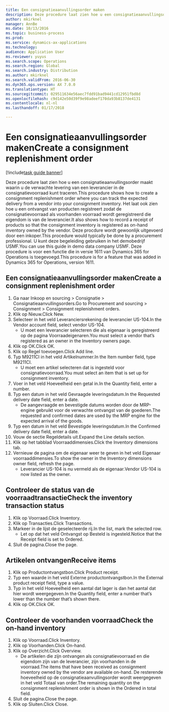 ```yaml
---
title: Een consignatieaanvullingsorder maken
description: Deze procedure laat zien hoe u een consignatieaanvullingsorder maakt waarin u de verwachte levering van een leverancier in de consignatievoorraad kunt traceren.
author: mkirknel
manager: AnnBe
ms.date: 10/13/2016
ms.topic: business-process
ms.prod: 
ms.service: dynamics-ax-applications
ms.technology: 
audience: Application User
ms.reviewer: yuyus
ms.search.scope: Operations
ms.search.region: Global
ms.search.industry: Distribution
ms.author: mkirknel
ms.search.validFrom: 2016-06-30
ms.dyn365.ops.version: AX 7.0.0
ms.translationtype: HT
ms.sourcegitcommit: 029511634e56aec7fdd91bad9441cd12951fbd8d
ms.openlocfilehash: c9d142e50d39f9e98adeef170da93b8137de4131
ms.contentlocale: nl-nl
ms.lasthandoff: 01/17/2018

---
```

# <a name="create-a-consignment-replenishment-order"></a><span data-ttu-id="e9a98-103">Een consignatieaanvullingsorder maken</span><span class="sxs-lookup"><span data-stu-id="e9a98-103">Create a consignment replenishment order</span></span>

[!include[task guide banner](../../includes/task-guide-banner.md)]

<span data-ttu-id="e9a98-104">Deze procedure laat zien hoe u een consignatieaanvullingsorder maakt waarin u de verwachte levering van een leverancier in de consignatievoorraad kunt traceren.</span><span class="sxs-lookup"><span data-stu-id="e9a98-104">This procedure shows how to create a consignment replenishment order where you can track the expected delivery from a vendor into your consignment inventory.</span></span> <span data-ttu-id="e9a98-105">Het laat ook zien hoe u een ontvangst van producten registreert zodat de consignatievoorraad als voorhanden voorraad wordt geregistreerd die eigendom is van de leverancier.</span><span class="sxs-lookup"><span data-stu-id="e9a98-105">It also shows how to record a receipt of products so that the consignment inventory is registered as on-hand inventory owned by the vendor.</span></span> <span data-ttu-id="e9a98-106">Deze procdure wordt gewoonlijk uitgevoerd door een inkoper.</span><span class="sxs-lookup"><span data-stu-id="e9a98-106">This procedure would typically be done by a procurement professional.</span></span> <span data-ttu-id="e9a98-107">U kunt deze begeleiding gebruiken in het demobedrijf USMF.</span><span class="sxs-lookup"><span data-stu-id="e9a98-107">You can use this guide in demo data company USMF.</span></span> <span data-ttu-id="e9a98-108">Deze procedure is voor een functie die in versie 1611 van Dynamics 365 for Operations is toegevoegd.</span><span class="sxs-lookup"><span data-stu-id="e9a98-108">This procedure is for a feature that was added in Dynamics 365 for Operations, version 1611.</span></span>




## <a name="create-a-consignment-replenishment-order"></a><span data-ttu-id="e9a98-109">Een consignatieaanvullingsorder maken</span><span class="sxs-lookup"><span data-stu-id="e9a98-109">Create a consignment replenishment order</span></span>
1. <span data-ttu-id="e9a98-110">Ga naar Inkoop en sourcing > Consignatie > Consignatieaanvullingsorders.</span><span class="sxs-lookup"><span data-stu-id="e9a98-110">Go to Procurement and sourcing > Consignment > Consignment replenishment orders.</span></span>
2. <span data-ttu-id="e9a98-111">Klik op Nieuw.</span><span class="sxs-lookup"><span data-stu-id="e9a98-111">Click New.</span></span>
3. <span data-ttu-id="e9a98-112">Selecteer in het veld Leveranciersrekening de leverancier US-104.</span><span class="sxs-lookup"><span data-stu-id="e9a98-112">In the Vendor account field, select vendor US-104.</span></span>
    * <span data-ttu-id="e9a98-113">U moet een leverancier selecteren die als eigenaar is geregistreerd op de pagina Voorraadeigenaren.</span><span class="sxs-lookup"><span data-stu-id="e9a98-113">You must select a vendor that’s registered as an owner in the Inventory owners page.</span></span>  
4. <span data-ttu-id="e9a98-114">Klik op OK.</span><span class="sxs-lookup"><span data-stu-id="e9a98-114">Click OK.</span></span>
5. <span data-ttu-id="e9a98-115">Klik op Regel toevoegen.</span><span class="sxs-lookup"><span data-stu-id="e9a98-115">Click Add line.</span></span>
6. <span data-ttu-id="e9a98-116">Typ M9211CI in het veld Artikelnummer.</span><span class="sxs-lookup"><span data-stu-id="e9a98-116">In the Item number field, type M9211CI.</span></span>
    * <span data-ttu-id="e9a98-117">U moet een artikel selecteren dat is ingesteld voor consignatievoorraad.</span><span class="sxs-lookup"><span data-stu-id="e9a98-117">You must select an item that is set up for consignment inventory.</span></span>  
7. <span data-ttu-id="e9a98-118">Voer in het veld Hoeveelheid een getal in.</span><span class="sxs-lookup"><span data-stu-id="e9a98-118">In the Quantity field, enter a number.</span></span>
8. <span data-ttu-id="e9a98-119">Typ een datum in het veld Gevraagde leveringsdatum.</span><span class="sxs-lookup"><span data-stu-id="e9a98-119">In the Requested delivery date field, enter a date.</span></span>
    * <span data-ttu-id="e9a98-120">De aangevraagde en bevestigde datums worden door de MRP-engine gebruikt voor de verwachte ontvangst van de goederen.</span><span class="sxs-lookup"><span data-stu-id="e9a98-120">The requested and confirmed dates are used by the MRP engine for the expected arrival of the goods.</span></span>  
9. <span data-ttu-id="e9a98-121">Typ een datum in het veld Bevestigde leveringsdatum.</span><span class="sxs-lookup"><span data-stu-id="e9a98-121">In the Confirmed delivery date field, enter a date.</span></span>
10. <span data-ttu-id="e9a98-122">Vouw de sectie Regeldetails uit.</span><span class="sxs-lookup"><span data-stu-id="e9a98-122">Expand the Line details section.</span></span>
11. <span data-ttu-id="e9a98-123">Klik op het tabblad Voorraaddimensies.</span><span class="sxs-lookup"><span data-stu-id="e9a98-123">Click the Inventory dimensions tab.</span></span>
12. <span data-ttu-id="e9a98-124">Vernieuw de pagina om de eigenaar weer te geven in het veld Eigenaar voorraaddimensies.</span><span class="sxs-lookup"><span data-stu-id="e9a98-124">To show the owner in the Inventory dimensions owner field, refresh the page.</span></span>
    * <span data-ttu-id="e9a98-125">Leverancier US-104 is nu vermeld als de eigenaar.</span><span class="sxs-lookup"><span data-stu-id="e9a98-125">Vendor US-104 is now listed as the owner.</span></span>  

## <a name="check-the-inventory-transaction-status"></a><span data-ttu-id="e9a98-126">Controleer de status van de voorraadtransactie</span><span class="sxs-lookup"><span data-stu-id="e9a98-126">Check the inventory transaction status</span></span>
1. <span data-ttu-id="e9a98-127">Klik op Voorraad.</span><span class="sxs-lookup"><span data-stu-id="e9a98-127">Click Inventory.</span></span>
2. <span data-ttu-id="e9a98-128">Klik op Transacties.</span><span class="sxs-lookup"><span data-stu-id="e9a98-128">Click Transactions.</span></span>
3. <span data-ttu-id="e9a98-129">Markeer in de lijst de geselecteerde rij.</span><span class="sxs-lookup"><span data-stu-id="e9a98-129">In the list, mark the selected row.</span></span>
    * <span data-ttu-id="e9a98-130">Let op dat het veld Ontvangst op Besteld is ingesteld.</span><span class="sxs-lookup"><span data-stu-id="e9a98-130">Notice that the Receipt field is set to Ordered.</span></span>  
4. <span data-ttu-id="e9a98-131">Sluit de pagina.</span><span class="sxs-lookup"><span data-stu-id="e9a98-131">Close the page.</span></span>

## <a name="receive-items"></a><span data-ttu-id="e9a98-132">Artikelen ontvangen</span><span class="sxs-lookup"><span data-stu-id="e9a98-132">Receive items</span></span>
1. <span data-ttu-id="e9a98-133">Klik op Productontvangstbon.</span><span class="sxs-lookup"><span data-stu-id="e9a98-133">Click Product receipt.</span></span>
2. <span data-ttu-id="e9a98-134">Typ een waarde in het veld Externe productontvangstbon.</span><span class="sxs-lookup"><span data-stu-id="e9a98-134">In the External product receipt field, type a value.</span></span>
3. <span data-ttu-id="e9a98-135">Typ in het veld Hoeveelheid een aantal dat lager is dan het aantal dat hier wordt weergegeven.</span><span class="sxs-lookup"><span data-stu-id="e9a98-135">In the Quantity field, enter a number that’s lower than the number that’s shown there.</span></span>
4. <span data-ttu-id="e9a98-136">Klik op OK.</span><span class="sxs-lookup"><span data-stu-id="e9a98-136">Click OK.</span></span>

## <a name="check-the-on-hand-inventory"></a><span data-ttu-id="e9a98-137">Controleer de voorhanden voorraad</span><span class="sxs-lookup"><span data-stu-id="e9a98-137">Check the on-hand inventory</span></span>
1. <span data-ttu-id="e9a98-138">Klik op Voorraad.</span><span class="sxs-lookup"><span data-stu-id="e9a98-138">Click Inventory.</span></span>
2. <span data-ttu-id="e9a98-139">Klik op Voorhanden.</span><span class="sxs-lookup"><span data-stu-id="e9a98-139">Click On-hand.</span></span>
3. <span data-ttu-id="e9a98-140">Klik op Overzicht.</span><span class="sxs-lookup"><span data-stu-id="e9a98-140">Click Overview.</span></span>
    * <span data-ttu-id="e9a98-141">De artikelen die zijn ontvangen als consignatievoorraad en die eigendom zijn van de leverancier, zijn voorhanden in de voorraad.</span><span class="sxs-lookup"><span data-stu-id="e9a98-141">The items that have been received as consignment inventory owned by the vendor are available on-hand.</span></span> <span data-ttu-id="e9a98-142">De resterende hoeveelheid op de consignatieaanvullingsorder wordt weergegeven in het veld Totaal van order.</span><span class="sxs-lookup"><span data-stu-id="e9a98-142">The remaining quantity on the consignment replenishment order is shown in the Ordered in total field.</span></span>  
4. <span data-ttu-id="e9a98-143">Sluit de pagina.</span><span class="sxs-lookup"><span data-stu-id="e9a98-143">Close the page.</span></span>
5. <span data-ttu-id="e9a98-144">Klik op Sluiten.</span><span class="sxs-lookup"><span data-stu-id="e9a98-144">Click Close.</span></span>

